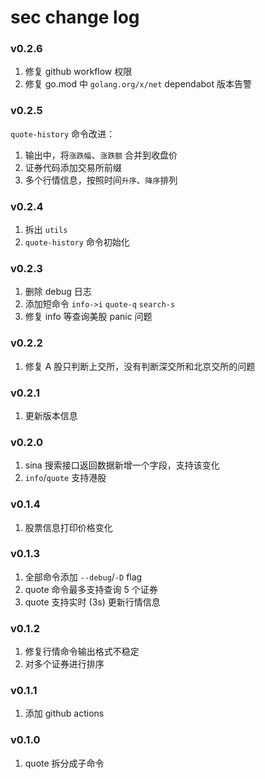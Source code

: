 # sec change log

### v0.2.6

1. 修复 github workflow 权限
2. 修复 go.mod 中 `golang.org/x/net` dependabot 版本告警

### v0.2.5

`quote-history` 命令改进：

1. 输出中，将`涨跌幅`、`涨跌额` 合并到收盘价
2. 证券代码添加交易所前缀
3. 多个行情信息，按照时间`升序`、`降序`排列

### v0.2.4

1. 拆出 `utils`
2. `quote-history` 命令初始化

### v0.2.3

1. 删除 debug 日志
2. 添加短命令 `info->i` `quote-q` `search-s`
3. 修复 info 等查询美股 panic 问题

### v0.2.2

1. 修复 A 股只判断上交所，没有判断深交所和北京交所的问题

### v0.2.1

1. 更新版本信息

### v0.2.0

1. sina 搜索接口返回数据新增一个字段，支持该变化
2. `info`/`quote` 支持港股

### v0.1.4

1. 股票信息打印价格变化

### v0.1.3

1. 全部命令添加 `--debug`/`-D` flag
2. quote 命令最多支持查询 5 个证券
3. quote 支持实时 (3s) 更新行情信息

### v0.1.2

1. 修复行情命令输出格式不稳定
2. 对多个证券进行排序

### v0.1.1

1. 添加 github actions

### v0.1.0

1. quote 拆分成子命令
